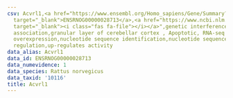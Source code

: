 ```yaml
---
csv: Acvrl1,<a href="https://www.ensembl.org/Homo_sapiens/Gene/Summary?db=core;g=ENSRNOG00000028713"
  target="_blank">ENSRNOG00000028713</a>,<a href="https://www.ncbi.nlm.nih.gov/pubmed/30467350"
  target="_blank"><i class="fas fa-file"></i></a>",genetic interference,functional
  association,granular layer of cerebellar cortex , Apoptotic, RNA-seq assay, hsf-1
  overexpression,nucleotide sequence identification,nucleotide sequence identification,transcriptional
  regulation,up-regulates activity
data_alias: Acvrl1
data_id: ENSRNOG00000028713
data_numevidence: 1
data_species: Rattus norvegicus
data_taxid: '10116'
title: Acvrl1
---
```

